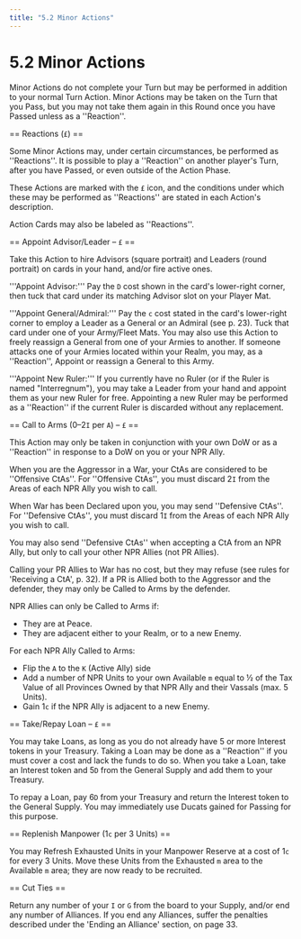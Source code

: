 ```yaml
---
title: "5.2 Minor Actions"
---
```


# 5.2 Minor Actions

Minor Actions do not complete your Turn but may be performed in addition to your normal Turn Action. Minor Actions may be taken on the Turn that you Pass, but you may not take them again in this Round once you have Passed unless as a ''Reaction''.

== Reactions (<code>£</code>) ==

Some Minor Actions may, under certain circumstances, be performed as ''Reactions''. It is possible to play a ''Reaction'' on another player's Turn, after you have Passed, or even outside of the Action Phase.

These Actions are marked with the <code>£</code> icon, and the conditions under which these may be performed as ''Reactions'' are stated in each Action's description.

Action Cards may also be labeled as ''Reactions''.

== Appoint Advisor/Leader – <code>£</code> ==

Take this Action to hire Advisors (square portrait) and Leaders (round portrait) on cards in your hand, and/or fire active ones. 

'''Appoint Advisor:''' Pay the <code>D</code> cost shown in the card's lower-right corner, then tuck that card under its matching Advisor slot on your Player Mat. 

'''Appoint General/Admiral:''' Pay the <code>c</code> cost stated in the card's lower-right corner to employ a Leader as a General or an Admiral (see p. 23). Tuck that card under one of your Army/Fleet Mats. You may also use this Action to freely reassign a General from one of your Armies to another. If someone attacks one of your Armies located within your Realm, you may, as a ''Reaction'', Appoint or reassign a General to this Army.

'''Appoint New Ruler:''' If you currently have no Ruler (or if the Ruler is named "Interregnum"), you may take a Leader from your hand and appoint them as your new Ruler for free. Appointing a new Ruler may be performed as a ''Reaction'' if the current Ruler is discarded without any replacement.

== Call to Arms (0–2<code>I</code> per <code>A</code>) – <code>£</code> ==

This Action may only be taken in conjunction with your own DoW or as a ''Reaction'' in response to a DoW on you or your NPR Ally.

When you are the Aggressor in a War, your CtAs are considered to be ''Offensive CtAs''. For 
''Offensive CtAs'', you must discard 2<code>I</code> from the Areas of each NPR Ally you wish to call.

When War has been Declared upon you, you may send ''Defensive CtAs''. For ''Defensive CtAs'', you must discard 1<code>I</code> from the Areas of each NPR Ally you wish to call.

You may also send ''Defensive CtAs'' when accepting a CtA from an NPR Ally, but only to call your other NPR Allies (not PR Allies).

Calling your PR Allies to War has no cost, but they may refuse (see rules for 'Receiving a CtA', p. 32). If a PR is Allied both to the Aggressor and the defender, they may only be Called to Arms by the defender.

NPR Allies can only be Called to Arms if:
* They are at Peace.
* They are adjacent either to your Realm, or to a new Enemy.

For each NPR Ally Called to Arms:
* Flip the <code>A</code> to the <code>K</code> (Active Ally) side
* Add a number of NPR Units to your own Available <code>m</code> equal to ½ of the Tax Value of all Provinces Owned by that NPR Ally and their Vassals (max. 5 Units).
* Gain 1<code>c</code> if the NPR Ally is adjacent to a new Enemy.

== Take/Repay Loan – <code>£</code> ==

You may take Loans, as long as you do not already have 5 or more Interest tokens in your Treasury. Taking a Loan may be done as a ''Reaction'' if you must cover a cost and lack the funds to do so. When you take a Loan, take an Interest token and 5<code>D</code> from the General Supply and add them to your Treasury.

To repay a Loan, pay 6<code>D</code> from your Treasury and return the Interest token to the General Supply. You may immediately use Ducats gained for Passing for this purpose.

== Replenish Manpower (1<code>c</code> per 3 Units) ==

You may Refresh Exhausted Units in your Manpower Reserve at a cost of 1<code>c</code> for every 3 Units. Move these Units from the Exhausted <code>m</code> area to the Available <code>m</code> area; they are now ready to be recruited.

== Cut Ties ==

Return any number of your <code>I</code> or <code>G</code> from the board to your Supply, and/or end any number of Alliances. If you end any Alliances, suffer the penalties described under the 'Ending an Alliance' section, on page 33.